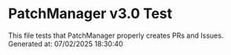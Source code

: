 # PatchManager v3.0 Test
This file tests that PatchManager properly creates PRs and Issues.
Generated at: 07/02/2025 18:30:40
